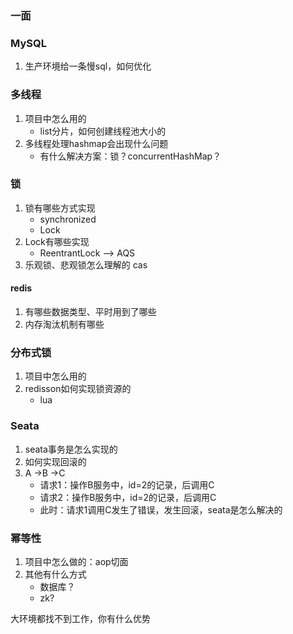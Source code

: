 ### 一面







### MySQL

1. 生产环境给一条慢sql，如何优化



### 多线程

1. 项目中怎么用的
   - list分片，如何创建线程池大小的
2. 多线程处理hashmap会出现什么问题
   - 有什么解决方案：锁？concurrentHashMap？



### 锁

1. 锁有哪些方式实现
   - synchronized
   - Lock
2. Lock有哪些实现
   - ReentrantLock -->  AQS
3. 乐观锁、悲观锁怎么理解的      cas



#### redis

1. 有哪些数据类型、平时用到了哪些
2. 内存淘汰机制有哪些



### 分布式锁

1. 项目中怎么用的
2. redisson如何实现锁资源的
   - lua



### Seata

1. seata事务是怎么实现的
2. 如何实现回滚的
3. A ->B ->C
   - 请求1：操作B服务中，id=2的记录，后调用C
   - 请求2：操作B服务中，id=2的记录，后调用C
   - 此时：请求1调用C发生了错误，发生回滚，seata是怎么解决的





### 幂等性

1. 项目中怎么做的：aop切面
2. 其他有什么方式
   - 数据库？
   - zk?



大环境都找不到工作，你有什么优势
